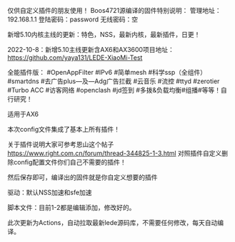 仅供自定义插件的朋友使用！
Boos4721源编译的固件特别说明：
管理地址：192.168.1.1
登陆密码：password
无线密码：空

新增5.10内核主线的更新：特色，NSS，最新内核，最新插件，日更！

2022-10-8：新增5.10主线更新含AX6和AX3600项目地址：https://github.com/yaya131/LEDE-XiaoMi-Test





全能插件版：
#OpenAppFilter
#IPv6
#简单mesh
#科学ssp（全组件）
#smartdns
#去广告plus—及—Adg广告拦截
#云音乐
#流控
#ttyd
#zerotier
#Turbo ACC
#访客网络
#openclash
#jd签到
#多拨&负载均衡#组播#等等！自行研究！


适用于AX6

本次config文件集成了基本上所有插件！

关于插件说明大家可参考恩山这个帖子 https://www.right.com.cn/forum/thread-344825-1-3.html 对照插件自定义删除config配置文件你们自己不需要的插件！

然后保存即可，编译出的固件就是你自定义想要的插件

驱动：默认NSS加速和sfe加速

脚本文件：目前1-2都是编辑添加，修改好的。

此次更新为Actions，自动拉取最新lede源码库，不需要任何修改，每天自动编译。
